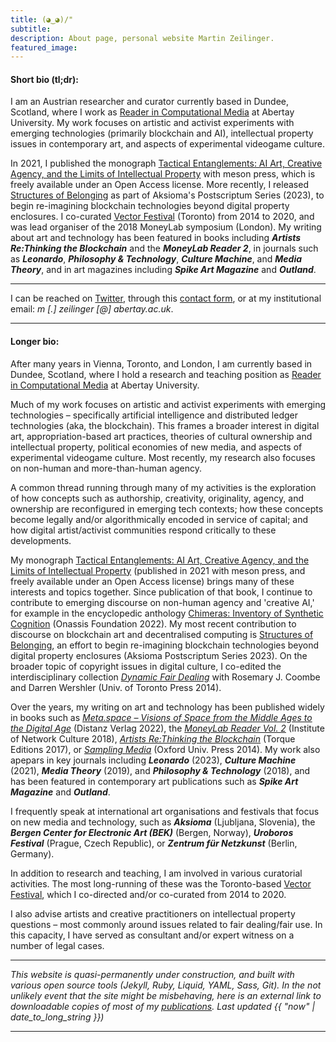 ```yaml
---
title: (◕‿◕)/"
subtitle:
description: About page, personal website Martin Zeilinger.
featured_image:
---
```


#### Short bio (tl;dr):

I am an Austrian researcher and curator currently based in Dundee, Scotland, where I work as [Reader in Computational Media](https://rke.abertay.ac.uk/en/persons/martin-zeilinger) at Abertay University. My work focuses on artistic and activist experiments with emerging technologies (primarily blockchain and AI), intellectual property issues in contemporary art, and aspects of experimental videogame culture.

In 2021, I published the monograph [Tactical Entanglements: AI Art, Creative Agency, and the Limits of Intellectual Property](https://meson.press/books/tactical-entanglements/) with meson press, which is freely available under an Open Access license. More recently, I released [Structures of Belonging](https://aksioma.org/structures-of-belonging) as part of Aksioma's Postscriptum Series (2023), to begin re-imagining blockchain technologies beyond digital property enclosures. I co-curated [Vector Festival](http://vectorfestival.org/) (Toronto) from 2014 to 2020, and was lead organiser of the 2018 MoneyLab symposium (London). My writing about art and technology has been featured in books including **_Artists Re:Thinking the Blockchain_** and the **_MoneyLab Reader 2_**, in journals such as **_Leonardo_**, **_Philosophy & Technology_**, **_Culture Machine_**, and **_Media Theory_**, and in art magazines including **_Spike Art Magazine_** and **_Outland_**.

---

I can be reached on [Twitter](https://twitter.com/mrtnzlngr), through this [contact form](/contact), or at my institutional email: _m [.] zeilinger [@] abertay.ac.uk_.

---

#### Longer bio:

After many years in Vienna, Toronto, and London, I am currently based in Dundee, Scotland, where I hold a research and teaching position as [Reader in Computational Media](https://rke.abertay.ac.uk/en/persons/martin-zeilinger) at Abertay University.

Much of my work focuses on artistic and activist experiments with emerging technologies – specifically artificial intelligence and distributed ledger technologies (aka, the blockchain). This frames a broader interest in digital art, appropriation-based art practices, theories of cultural ownership and intellectual property, political economies of new media, and aspects of experimental videogame culture. Most recently, my research also focuses on non-human and more-than-human agency.

A common thread running through many of my activities is the exploration of how concepts such as authorship, creativity, originality, agency, and ownership are reconfigured in emerging tech contexts; how these concepts become legally and/or algorithmically encoded in service of capital; and how digital artist/activist communities respond critically to these developments.

My monograph [Tactical Entanglements: AI Art, Creative Agency, and the Limits of Intellectual Property](https://meson.press/books/tactical-entanglements/) (published in 2021 with meson press, and freely available under an Open Access license) brings many of these interests and topics together. Since publication of that book, I continue to contribute to emerging discourse on non-human agency and 'creative AI,' for example in the encyclopedic anthology [Chimeras: Inventory of Synthetic Cognition](https://www.onassis.org/culture/publications/chimeras-inventory-of-synthetic-cognition) (Onassis Foundation 2022). My most recent contribution to discourse on blockchain art and decentralised computing is [Structures of Belonging](https://aksioma.org/structures-of-belonging), an effort to begin re-imagining blockchain technologies beyond digital property enclosures (Aksioma Postscriptum Series 2023). On the broader topic of copyright issues in digital culture, I co-edited the interdisciplinary collection _[Dynamic Fair Dealing](https://www.degruyter.com/document/doi/10.3138/9781442665613/html)_ with Rosemary J. Coombe and Darren Wershler (Univ. of Toronto Press 2014).

Over the years, my writing on art and technology has been published widely in books such as _[Meta.space – Visions of Space from the Middle Ages to the Digital Age](https://www.distanz.de/en/metaspace-visions-of-space-from-the-middle-ages-to-the-digital-age)_ (Distanz Verlag 2022), the _[MoneyLab Reader Vol. 2](https://networkcultures.org/blog/publication/moneylab-reader-2-overcoming-the-hype/)_ (Institute of Network Culture 2018), _[Artists Re:Thinking the Blockchain](https://torquetorque.net/wp-content/uploads/ArtistsReThinkingTheBlockchain.pdf)_ (Torque Editions 2017), or _[Sampling Media](https://global.oup.com/academic/product/sampling-media-9780199949335?cc=us&lang=en&)_ (Oxford Univ. Press 2014). My work also apepars in key journals including **_Leonardo_** (2023), **_Culture Machine_** (2021), **_Media Theory_** (2019), and **_Philosophy & Technology_** (2018), and has been featured in contemporary art publications such as **_Spike Art Magazine_** and **_Outland_**.

I frequently speak at international art organisations and festivals that focus on new media and technology, such as **_Aksioma_** (Ljubljana, Slovenia), the **_Bergen Center for Electronic Art (BEK)_** (Bergen, Norway), **_Uroboros Festival_** (Prague, Czech Republic), or **_Zentrum für Netzkunst_** (Berlin, Germany).

In addition to research and teaching, I am involved in various curatorial activities. The most long-running of these was the Toronto-based [Vector Festival](http://vectorfestival.org/), which I co-directed and/or co-curated from 2014 to 2020.

I also advise artists and creative practitioners on intellectual property questions – most commonly around issues related to fair dealing/fair use. In this capacity, I have served as consultant and/or expert witness on a number of legal cases.

---

_This website is quasi-permanently under construction, and built with various open source tools (Jekyll, Ruby, Liquid, YAML, Sass, Git). In the not unlikely event that the site might be misbehaving, here is an external link to downloadable copies of most of my [publications](https://rke.abertay.ac.uk/en/persons/martin-zeilinger). Last updated {{ "now" | date_to_long_string }})_

---
